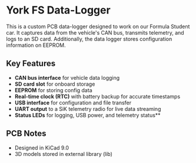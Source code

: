 # York FS Data-Logger
This is a custom PCB data-logger designed to work on our Formula Student car. It captures data from the vehicle's CAN bus, transmits telemetry, and logs to an SD card. Additionally, the data logger stores configuration information on EEPROM. 

## Key Features
- **CAN bus interface** for vehicle data logging  
- **SD card slot** for onboard storage
- **EEPROM** for storing config data
- **Real-time clock (RTC)** with battery backup for accurate timestamps  
- **USB interface** for configuration and file transfer  
- **UART output** to a SiK telemetry radio for live data streaming  
- **Status LEDs** for logging, USB power, and telemetry status**

## PCB Notes
- Designed in KiCad 9.0
- 3D models stored in external library (lib)
